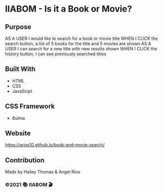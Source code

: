 # IIABOM - Is it a Book or Movie?

## Purpose
AS A USER I would like to search for a book or movie title
WHEN I CLICK the search button, a list of 5 books for the title and 5 movies are shown
AS A USER I can search for a new title with new results shown
WHEN I CLICK the history button, I can see previously searched titles

## Built With
* HTML
* CSS
* JavaScipt

## CSS Framework
* Bulma

## Website
https://arios10.github.io/book-and-movie-search/

## Contribution
Made by Hailey Thomas & Angel Rios

### ©️2021 📚 IIABOM 🎬

